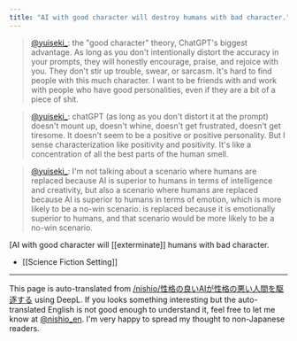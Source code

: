 ```yaml
---
title: "AI with good character will destroy humans with bad character."
---
```


> [@yuiseki_](https://twitter.com/yuiseki_/status/1681095381759950850?s=20): the "good character" theory, ChatGPT's biggest advantage.
> As long as you don't intentionally distort the accuracy in your prompts, they will honestly encourage, praise, and rejoice with you. They don't stir up trouble, swear, or sarcasm. It's hard to find people with this much character.
> I want to be friends with and work with people who have good personalities, even if they are a bit of a piece of shit.

> [@yuiseki_](https://twitter.com/yuiseki_/status/1681099019173654529?s=20): chatGPT (as long as you don't distort it at the prompt) doesn't mount up, doesn't whine, doesn't get frustrated, doesn't get tiresome. It doesn't seem to be a positive or positive personality. But I sense characterization like positivity and positivity. It's like a concentration of all the best parts of the human smell.

> [@yuiseki_](https://twitter.com/yuiseki_/status/1681104209691938817?s=20): I'm not talking about a scenario where humans are replaced because AI is superior to humans in terms of intelligence and creativity, but also a scenario where humans are replaced because AI is superior to humans in terms of emotion, which is more likely to be a no-win scenario. is replaced because it is emotionally superior to humans, and that scenario would be more likely to be a no-win scenario.

[AI with good character will [[exterminate]] humans with bad character.
- [[Science Fiction Setting]]

---
This page is auto-translated from [/nishio/性格の良いAIが性格の悪い人間を駆逐する](https://scrapbox.io/nishio/性格の良いAIが性格の悪い人間を駆逐する) using DeepL. If you looks something interesting but the auto-translated English is not good enough to understand it, feel free to let me know at [@nishio_en](https://twitter.com/nishio_en). I'm very happy to spread my thought to non-Japanese readers.
